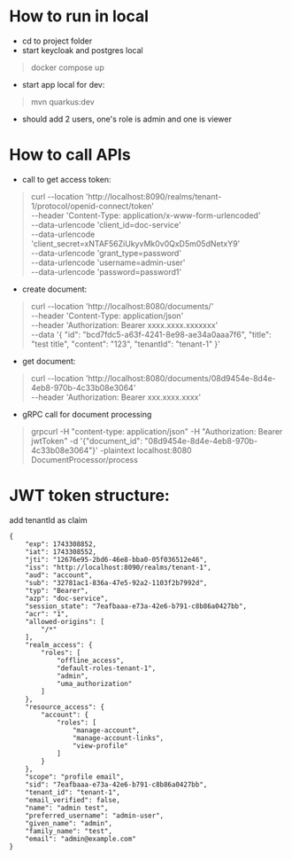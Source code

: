 # How to run in local
- cd to project folder
- start keycloak and postgres local
> docker compose up 
- start app local for dev:
> mvn quarkus:dev
- should add 2 users, one's role is admin and one is viewer

# How to call APIs
- call to get access token:
> curl --location 'http://localhost:8090/realms/tenant-1/protocol/openid-connect/token' \
--header 'Content-Type: application/x-www-form-urlencoded' \
--data-urlencode 'client_id=doc-service' \
--data-urlencode 'client_secret=xNTAF56ZiUkyvMk0v0QxD5m05dNetxY9' \
--data-urlencode 'grant_type=password' \
--data-urlencode 'username=admin-user' \
--data-urlencode 'password=password1'

- create document:
> curl --location 'http://localhost:8080/documents/' \
--header 'Content-Type: application/json' \
--header 'Authorization: Bearer xxxx.xxxx.xxxxxxx' \
--data '{
"id": "bcd7fdc5-a63f-4241-8e98-ae34a0aaa7f6",
"title": "test title",
"content": "123",
"tenantId": "tenant-1"
}'

- get document:
> curl --location 'http://localhost:8080/documents/08d9454e-8d4e-4eb8-970b-4c33b08e3064' \
--header 'Authorization: Bearer xxx.xxxx.xxxx'

- gRPC call for document processing
> grpcurl -H "content-type: application/json" -H "Authorization: Bearer jwtToken" -d '{"document_id": "08d9454e-8d4e-4eb8-970b-4c33b08e3064"}' -plaintext localhost:8080 DocumentProcessor/process

# JWT token structure:
add tenantId as claim 
```JWT access token payload
{
    "exp": 1743308852,
    "iat": 1743308552,
    "jti": "12676e95-2bd6-46e8-bba0-05f036512e46",
    "iss": "http://localhost:8090/realms/tenant-1",
    "aud": "account",
    "sub": "32781ac1-836a-47e5-92a2-1103f2b7992d",
    "typ": "Bearer",
    "azp": "doc-service",
    "session_state": "7eafbaaa-e73a-42e6-b791-c8b86a0427bb",
    "acr": "1",
    "allowed-origins": [
        "/*"
    ],
    "realm_access": {
        "roles": [
            "offline_access",
            "default-roles-tenant-1",
            "admin",
            "uma_authorization"
        ]
    },
    "resource_access": {
        "account": {
            "roles": [
                "manage-account",
                "manage-account-links",
                "view-profile"
            ]
        }
    },
    "scope": "profile email",
    "sid": "7eafbaaa-e73a-42e6-b791-c8b86a0427bb",
    "tenant_id": "tenant-1",
    "email_verified": false,
    "name": "admin test",
    "preferred_username": "admin-user",
    "given_name": "admin",
    "family_name": "test",
    "email": "admin@example.com"
}
```